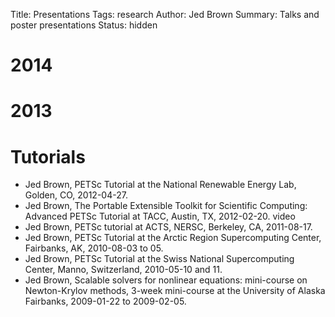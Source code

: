 Title: Presentations
Tags: research
Author: Jed Brown
Summary: Talks and poster presentations
Status: hidden

# 2014


# 2013


# Tutorials

* Jed Brown, PETSc Tutorial at the National Renewable Energy Lab, Golden, CO, 2012-04-27.
* Jed Brown, The Portable Extensible Toolkit for Scientific Computing: Advanced PETSc Tutorial at TACC, Austin, TX, 2012-02-20. video
* Jed Brown, PETSc tutorial at ACTS, NERSC, Berkeley, CA, 2011-08-17.
* Jed Brown, PETSc Tutorial at the Arctic Region Supercomputing Center, Fairbanks, AK, 2010-08-03 to 05.
* Jed Brown, PETSc Tutorial at the Swiss National Supercomputing Center, Manno, Switzerland, 2010-05-10 and 11.
* Jed Brown, Scalable solvers for nonlinear equations: mini-course on Newton-Krylov methods, 3-week mini-course at the University of Alaska Fairbanks, 2009-01-22 to 2009-02-05.
